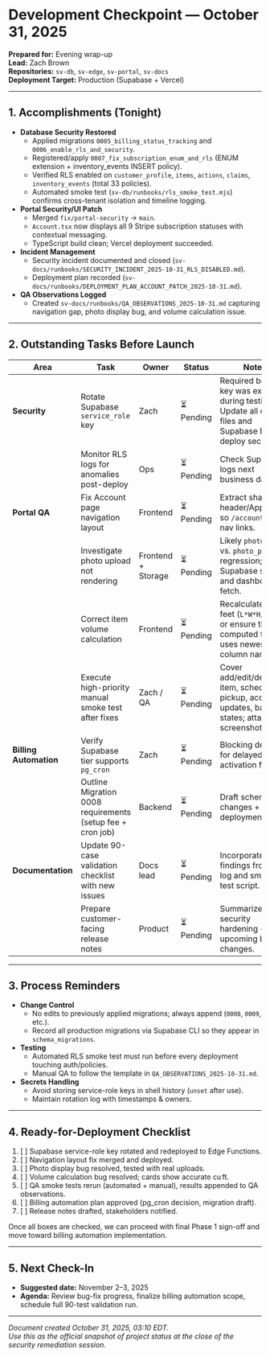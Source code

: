 # Development Checkpoint — October 31, 2025
**Prepared for:** Evening wrap-up  
**Lead:** Zach Brown  
**Repositories:** `sv-db`, `sv-edge`, `sv-portal`, `sv-docs`  
**Deployment Target:** Production (Supabase + Vercel)

---

## 1. Accomplishments (Tonight)

- **Database Security Restored**
  - Applied migrations `0005_billing_status_tracking` and `0006_enable_rls_and_security`.
  - Registered/apply `0007_fix_subscription_enum_and_rls` (ENUM extension + inventory_events INSERT policy).
  - Verified RLS enabled on `customer_profile`, `items`, `actions`, `claims`, `inventory_events` (total 33 policies).
  - Automated smoke test (`sv-db/runbooks/rls_smoke_test.mjs`) confirms cross-tenant isolation and timeline logging.
- **Portal Security/UI Patch**
  - Merged `fix/portal-security` → `main`.
  - `Account.tsx` now displays all 9 Stripe subscription statuses with contextual messaging.
  - TypeScript build clean; Vercel deployment succeeded.
- **Incident Management**
  - Security incident documented and closed (`sv-docs/runbooks/SECURITY_INCIDENT_2025-10-31_RLS_DISABLED.md`).
  - Deployment plan recorded (`sv-docs/runbooks/DEPLOYMENT_PLAN_ACCOUNT_PATCH_2025-10-31.md`).
- **QA Observations Logged**
  - Created `sv-docs/runbooks/QA_OBSERVATIONS_2025-10-31.md` capturing navigation gap, photo display bug, and volume calculation issue.

---

## 2. Outstanding Tasks Before Launch

| Area | Task | Owner | Status | Notes |
|------|------|-------|--------|-------|
| **Security** | Rotate Supabase `service_role` key | Zach | ⏳ Pending | Required because key was exported during testing. Update all env files and Supabase Edge deploy secrets. |
| | Monitor RLS logs for anomalies post-deploy | Ops | ⏳ Pending | Check Supabase logs next business day. |
| **Portal QA** | Fix Account page navigation layout | Frontend | ⏳ Pending | Extract shared header/AppLayout so `/account` has nav links. |
| | Investigate photo upload not rendering | Frontend + Storage | ⏳ Pending | Likely `photo_paths` vs. `photo_path` regression; verify Supabase storage and dashboard fetch. |
| | Correct item volume calculation | Frontend | ⏳ Pending | Recalculate cubic feet (`L*W*H/1728`) or ensure the computed field uses newest column names. |
| | Execute high-priority manual smoke test after fixes | Zach / QA | ⏳ Pending | Cover add/edit/delete item, schedule pickup, account updates, badge states; attach screenshots. |
| **Billing Automation** | Verify Supabase tier supports `pg_cron` | Zach | ⏳ Pending | Blocking decision for delayed activation flow. |
| | Outline Migration 0008 requirements (setup fee + cron job) | Backend | ⏳ Pending | Draft schema changes + deployment order. |
| **Documentation** | Update 90-case validation checklist with new issues | Docs lead | ⏳ Pending | Incorporate findings from QA log and smoke test script. |
| | Prepare customer-facing release notes | Product | ⏳ Pending | Summarize security hardening + upcoming billing changes. |

---

## 3. Process Reminders

- **Change Control**
  - No edits to previously applied migrations; always append (`0008`, `0009`, etc.).
  - Record all production migrations via Supabase CLI so they appear in `schema_migrations`.
- **Testing**
  - Automated RLS smoke test must run before every deployment touching auth/policies.
  - Manual QA to follow the template in `QA_OBSERVATIONS_2025-10-31.md`.
- **Secrets Handling**
  - Avoid storing service-role keys in shell history (`unset` after use).
  - Maintain rotation log with timestamps & owners.

---

## 4. Ready-for-Deployment Checklist

1. [ ] Supabase service-role key rotated and redeployed to Edge Functions.
2. [ ] Navigation layout fix merged and deployed.
3. [ ] Photo display bug resolved, tested with real uploads.
4. [ ] Volume calculation bug resolved; cards show accurate cu ft.
5. [ ] QA smoke tests rerun (automated + manual), results appended to QA observations.
6. [ ] Billing automation plan approved (pg_cron decision, migration draft).
7. [ ] Release notes drafted, stakeholders notified.

Once all boxes are checked, we can proceed with final Phase 1 sign-off and move toward billing automation implementation.

---

## 5. Next Check-In

- **Suggested date:** November 2–3, 2025  
- **Agenda:** Review bug-fix progress, finalize billing automation scope, schedule full 90-test validation run.

---

_Document created October 31, 2025, 03:10 EDT._  
_Use this as the official snapshot of project status at the close of the security remediation session._

